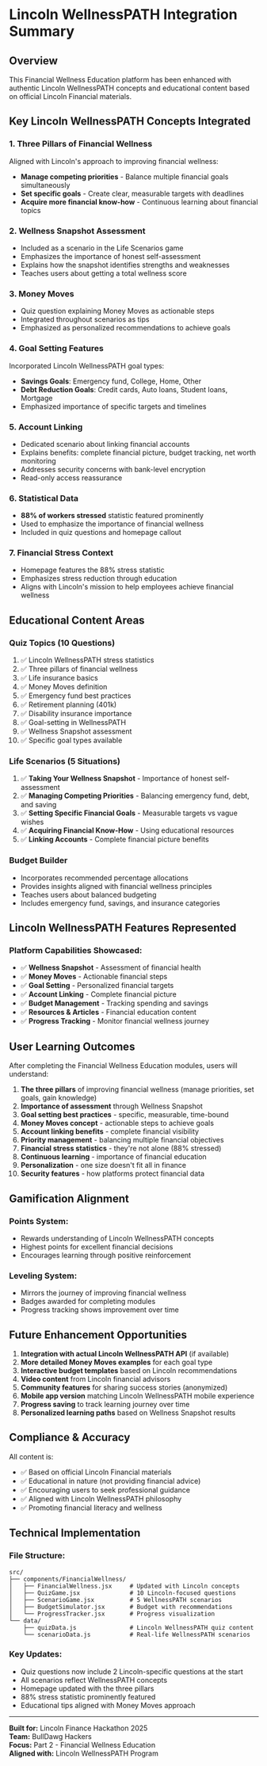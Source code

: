 # Lincoln WellnessPATH Integration Summary

## Overview
This Financial Wellness Education platform has been enhanced with authentic Lincoln WellnessPATH concepts and educational content based on official Lincoln Financial materials.

## Key Lincoln WellnessPATH Concepts Integrated

### 1. **Three Pillars of Financial Wellness**
Aligned with Lincoln's approach to improving financial wellness:
- **Manage competing priorities** - Balance multiple financial goals simultaneously
- **Set specific goals** - Create clear, measurable targets with deadlines
- **Acquire more financial know-how** - Continuous learning about financial topics

### 2. **Wellness Snapshot Assessment**
- Included as a scenario in the Life Scenarios game
- Emphasizes the importance of honest self-assessment
- Explains how the snapshot identifies strengths and weaknesses
- Teaches users about getting a total wellness score

### 3. **Money Moves**
- Quiz question explaining Money Moves as actionable steps
- Integrated throughout scenarios as tips
- Emphasized as personalized recommendations to achieve goals

### 4. **Goal Setting Features**
Incorporated Lincoln WellnessPATH goal types:
- **Savings Goals**: Emergency fund, College, Home, Other
- **Debt Reduction Goals**: Credit cards, Auto loans, Student loans, Mortgage
- Emphasized importance of specific targets and timelines

### 5. **Account Linking**
- Dedicated scenario about linking financial accounts
- Explains benefits: complete financial picture, budget tracking, net worth monitoring
- Addresses security concerns with bank-level encryption
- Read-only access reassurance

### 6. **Statistical Data**
- **88% of workers stressed** statistic featured prominently
- Used to emphasize the importance of financial wellness
- Included in quiz questions and homepage callout

### 7. **Financial Stress Context**
- Homepage features the 88% stress statistic
- Emphasizes stress reduction through education
- Aligns with Lincoln's mission to help employees achieve financial wellness

## Educational Content Areas

### Quiz Topics (10 Questions)
1. ✅ Lincoln WellnessPATH stress statistics
2. ✅ Three pillars of financial wellness
3. ✅ Life insurance basics
4. ✅ Money Moves definition
5. ✅ Emergency fund best practices
6. ✅ Retirement planning (401k)
7. ✅ Disability insurance importance
8. ✅ Goal-setting in WellnessPATH
9. ✅ Wellness Snapshot assessment
10. ✅ Specific goal types available

### Life Scenarios (5 Situations)
1. ✅ **Taking Your Wellness Snapshot** - Importance of honest self-assessment
2. ✅ **Managing Competing Priorities** - Balancing emergency fund, debt, and saving
3. ✅ **Setting Specific Financial Goals** - Measurable targets vs vague wishes
4. ✅ **Acquiring Financial Know-How** - Using educational resources
5. ✅ **Linking Accounts** - Complete financial picture benefits

### Budget Builder
- Incorporates recommended percentage allocations
- Provides insights aligned with financial wellness principles
- Teaches users about balanced budgeting
- Includes emergency fund, savings, and insurance categories

## Lincoln WellnessPATH Features Represented

### Platform Capabilities Showcased:
- ✅ **Wellness Snapshot** - Assessment of financial health
- ✅ **Money Moves** - Actionable financial steps
- ✅ **Goal Setting** - Personalized financial targets
- ✅ **Account Linking** - Complete financial picture
- ✅ **Budget Management** - Tracking spending and savings
- ✅ **Resources & Articles** - Financial education content
- ✅ **Progress Tracking** - Monitor financial wellness journey

## User Learning Outcomes

After completing the Financial Wellness Education modules, users will understand:

1. **The three pillars** of improving financial wellness (manage priorities, set goals, gain knowledge)
2. **Importance of assessment** through Wellness Snapshot
3. **Goal setting best practices** - specific, measurable, time-bound
4. **Money Moves concept** - actionable steps to achieve goals
5. **Account linking benefits** - complete financial visibility
6. **Priority management** - balancing multiple financial objectives
7. **Financial stress statistics** - they're not alone (88% stressed)
8. **Continuous learning** - importance of financial education
9. **Personalization** - one size doesn't fit all in finance
10. **Security features** - how platforms protect financial data

## Gamification Alignment

### Points System:
- Rewards understanding of Lincoln WellnessPATH concepts
- Highest points for excellent financial decisions
- Encourages learning through positive reinforcement

### Leveling System:
- Mirrors the journey of improving financial wellness
- Badges awarded for completing modules
- Progress tracking shows improvement over time

## Future Enhancement Opportunities

1. **Integration with actual Lincoln WellnessPATH API** (if available)
2. **More detailed Money Moves examples** for each goal type
3. **Interactive budget templates** based on Lincoln recommendations
4. **Video content** from Lincoln financial advisors
5. **Community features** for sharing success stories (anonymized)
6. **Mobile app version** matching Lincoln WellnessPATH mobile experience
7. **Progress saving** to track learning journey over time
8. **Personalized learning paths** based on Wellness Snapshot results

## Compliance & Accuracy

All content is:
- ✅ Based on official Lincoln Financial materials
- ✅ Educational in nature (not providing financial advice)
- ✅ Encouraging users to seek professional guidance
- ✅ Aligned with Lincoln WellnessPATH philosophy
- ✅ Promoting financial literacy and wellness

## Technical Implementation

### File Structure:
```
src/
├── components/FinancialWellness/
│   ├── FinancialWellness.jsx     # Updated with Lincoln concepts
│   ├── QuizGame.jsx              # 10 Lincoln-focused questions
│   ├── ScenarioGame.jsx          # 5 WellnessPATH scenarios
│   ├── BudgetSimulator.jsx       # Budget with recommendations
│   └── ProgressTracker.jsx       # Progress visualization
└── data/
    ├── quizData.js               # Lincoln WellnessPATH quiz content
    └── scenarioData.js           # Real-life WellnessPATH scenarios
```

### Key Updates:
- Quiz questions now include 2 Lincoln-specific questions at the start
- All scenarios reflect WellnessPATH concepts
- Homepage updated with the three pillars
- 88% stress statistic prominently featured
- Educational tips aligned with Money Moves approach

---

**Built for:** Lincoln Finance Hackathon 2025  
**Team:** BullDawg Hackers  
**Focus:** Part 2 - Financial Wellness Education  
**Aligned with:** Lincoln WellnessPATH Program
